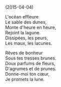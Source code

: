 (2015-04-04)

L'océan effleure  
Le sable des dunes,  
Monte d'heure en heure,  
Rejoint la lagune.  
Dissipées, les peurs,  
Les maux, les lacunes.

Rêves de bonheur  
Sous tes tresses brunes.  
Doux parfums de fleurs,  
D'agrumes et de prunes.  
Donne-moi ton cœur,  
Je promets la lune.
